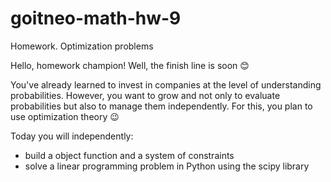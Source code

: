 # goitneo-math-hw-9

Homework. Optimization problems

Hello, homework champion! Well, the finish line is soon 😊

You've already learned to invest in companies at the level of understanding probabilities. However, you want to grow and not only to evaluate probabilities but also to manage them independently. For this, you plan to use optimization theory 😉

Today you will independently:

- build a object function and a system of constraints
- solve a linear programming problem in Python using the scipy library